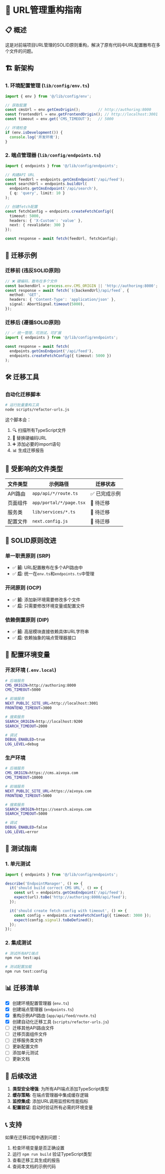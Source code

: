 # 🔧 URL管理重构指南

## 📋 概述

这是对前端项目URL管理的SOLID原则重构，解决了原有代码中URL配置散布在多个文件的问题。

## 🏗️ 新架构

### 1. 环境配置管理 (`lib/config/env.ts`)
```typescript
import { env } from '@/lib/config/env';

// 获取配置
const cmsUrl = env.getCmsOrigin();        // http://authoring:8000
const frontendUrl = env.getFrontendOrigin(); // http://localhost:3001
const timeout = env.get('CMS_TIMEOUT');   // 5000

// 环境检查
if (env.isDevelopment()) {
  console.log('开发环境');
}
```

### 2. 端点管理器 (`lib/config/endpoints.ts`)
```typescript
import { endpoints } from '@/lib/config/endpoints';

// 构建API URL
const feedUrl = endpoints.getCmsEndpoint('/api/feed');
const searchUrl = endpoints.buildUrl(
  endpoints.getCmsEndpoint('/api/search'),
  { q: 'query', limit: 10 }
);

// 创建fetch配置
const fetchConfig = endpoints.createFetchConfig({
  timeout: 5000,
  headers: { 'X-Custom': 'value' },
  next: { revalidate: 300 }
});

const response = await fetch(feedUrl, fetchConfig);
```

## 🔄 迁移示例

### 迁移前 (违反SOLID原则)
```typescript
// ❌ 硬编码，散布在多个文件
const backendUrl = process.env.CMS_ORIGIN || 'http://authoring:8000';
const response = await fetch(`${backendUrl}/api/feed`, {
  method: 'GET',
  headers: { 'Content-Type': 'application/json' },
  signal: AbortSignal.timeout(5000),
});
```

### 迁移后 (遵循SOLID原则)
```typescript
// ✅ 统一管理，可测试，可扩展
import { endpoints } from '@/lib/config/endpoints';

const response = await fetch(
  endpoints.getCmsEndpoint('/api/feed'),
  endpoints.createFetchConfig({ timeout: 5000 })
);
```

## 🛠️ 迁移工具

### 自动化迁移脚本
```bash
# 运行批量重构工具
node scripts/refactor-urls.js
```

这个脚本会：
1. 🔍 扫描所有TypeScript文件
2. 🔄 替换硬编码URL
3. ➕ 添加必要的import语句
4. 📊 生成迁移报告

## 📁 受影响的文件类型

| 文件类型 | 示例路径 | 迁移状态 |
|---------|---------|---------|
| API路由 | `app/api/*/route.ts` | ✅ 已完成示例 |
| 页面组件 | `app/portal/*/page.tsx` | 🔄 待迁移 |
| 服务类 | `lib/services/*.ts` | 🔄 待迁移 |
| 配置文件 | `next.config.js` | 🔄 待迁移 |

## 🎯 SOLID原则改进

### 单一职责原则 (SRP)
- ✅ **前**: URL配置散布在多个API路由中
- ✅ **后**: 统一在`env.ts`和`endpoints.ts`中管理

### 开闭原则 (OCP)
- ✅ **前**: 添加新环境需要修改多个文件
- ✅ **后**: 只需要修改环境变量或配置文件

### 依赖倒置原则 (DIP)
- ✅ **前**: 高层模块直接依赖具体URL字符串
- ✅ **后**: 依赖抽象的端点管理器接口

## 🔧 配置环境变量

### 开发环境 (`.env.local`)
```bash
# 后端服务
CMS_ORIGIN=http://authoring:8000
CMS_TIMEOUT=5000

# 前端服务
NEXT_PUBLIC_SITE_URL=http://localhost:3001
FRONTEND_TIMEOUT=3000

# 搜索服务
SEARCH_ORIGIN=http://localhost:9200
SEARCH_TIMEOUT=2000

# 调试
DEBUG_ENABLED=true
LOG_LEVEL=debug
```

### 生产环境
```bash
# 后端服务
CMS_ORIGIN=https://cms.aivoya.com
CMS_TIMEOUT=10000

# 前端服务
NEXT_PUBLIC_SITE_URL=https://aivoya.com
FRONTEND_TIMEOUT=5000

# 搜索服务
SEARCH_ORIGIN=https://search.aivoya.com
SEARCH_TIMEOUT=5000

# 调试
DEBUG_ENABLED=false
LOG_LEVEL=error
```

## 🧪 测试指南

### 1. 单元测试
```typescript
import { endpoints } from '@/lib/config/endpoints';

describe('EndpointManager', () => {
  it('should build correct CMS URL', () => {
    const url = endpoints.getCmsEndpoint('/api/feed');
    expect(url).toBe('http://authoring:8000/api/feed');
  });

  it('should create fetch config with timeout', () => {
    const config = endpoints.createFetchConfig({ timeout: 3000 });
    expect(config.signal).toBeDefined();
  });
});
```

### 2. 集成测试
```bash
# 测试所有API端点
npm run test:api

# 测试配置加载
npm run test:config
```

## 📊 迁移清单

- [x] 创建环境配置管理器 (`env.ts`)
- [x] 创建端点管理器 (`endpoints.ts`)
- [x] 重构示例API路由 (`app/api/feed/route.ts`)
- [x] 创建自动化迁移工具 (`scripts/refactor-urls.js`)
- [ ] 迁移其他API路由文件
- [ ] 迁移页面组件文件
- [ ] 迁移服务类文件
- [ ] 更新配置文件
- [ ] 添加单元测试
- [ ] 更新文档

## 🚀 后续改进

1. **类型安全增强**: 为所有API端点添加TypeScript类型
2. **缓存策略**: 在端点管理器中集成缓存逻辑
3. **监控集成**: 添加URL调用监控和性能指标
4. **配置验证**: 启动时验证所有必需的环境变量

## 📞 支持

如果在迁移过程中遇到问题：
1. 检查环境变量是否正确设置
2. 运行 `npm run build` 验证TypeScript类型
3. 查看迁移工具生成的报告
4. 查阅本文档的示例代码

